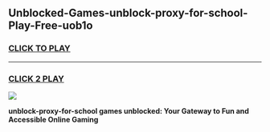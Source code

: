 
## Unblocked-Games-unblock-proxy-for-school-Play-Free-uob1o
<h3>
<a href="https://premium76.site?title=unblock-proxy-for-school&ref=12A">CLICK TO PLAY</a></h3>
<hr>

<h3>
<a href="https://premium76.site?title=unblock-proxy-for-school&ref=12A">CLICK 2 PLAY</a>
  
</h3>

<a href="https://premium76.site?title=unblock-proxy-for-school&ref=12A"><img src="https://clearcache.store/games.png"></a>


**unblock-proxy-for-school games unblocked: Your Gateway to Fun and Accessible Online Gaming**
